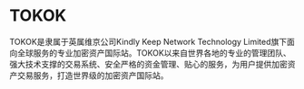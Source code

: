 # TOKOK

TOKOK是隶属于英属维京公司Kindly Keep Network Technology Limited旗下面向全球服务的专业加密资产国际站。TOKOK以来自世界各地的专业的管理团队、强大技术支撑的交易系统、安全严格的资金管理、贴心的服务，为用户提供加密资产交易服务，打造世界级的加密资产国际站。

